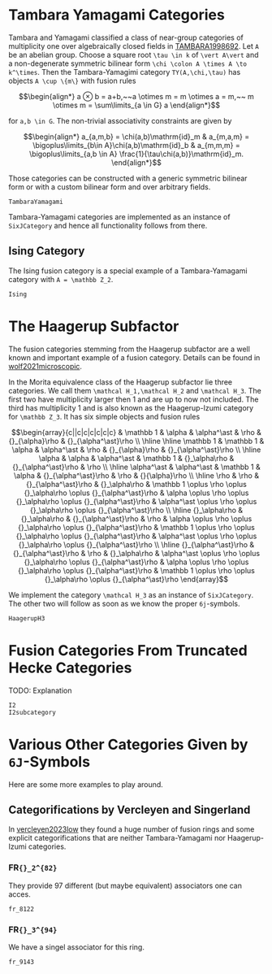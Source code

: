 # Tambara Yamagami Categories

Tambara and Yamagami classified a class of near-group categories of multiplicity one over algebraically closed fields in [TAMBARA1998692](@cite). Let ``A`` be an abelian group. Choose a square root ``\tau \in k`` of ``\vert A\vert`` and a non-degenerate symmetric bilinear form ``\chi \colon A \times A \to k^\times``. Then the Tambara-Yamagimi category ``TY(A,\chi,\tau)`` has objects ``A \cup \{m\}`` with fusion rules 

```math
\begin{align*}
    a ⊗ b = a+b,~~a \otimes m = m \otimes a = m,~~ m \otimes m = \sum\limits_{a \in G} a
\end{align*}
```
for ``a,b \in G``. The non-trivial associativity constraints are given by 

```math
\begin{align*}
    a_{a,m,b} = \chi(a,b)\mathrm{id}_m & a_{m,a,m} = \bigoplus\limits_{b\in A}\chi(a,b)\mathrm{id}_b & a_{m,m,m} = \bigoplus\limits_{a,b \in A} \frac{1}{\tau\chi(a,b)}\mathrm{id}_m.
\end{align*}
```

Those categories can be constructed with a generic symmetric bilinear form or with a custom bilinear form and over arbitrary fields.

```@docs
TambaraYamagami
```

Tambara-Yamagami categories are implemented as an instance of `SixJCategory` and hence all functionality follows from there.

## Ising Category

The Ising fusion category is a special example of a Tambara-Yamagami category with ``A = \mathbb Z_2``.  

```@docs
Ising
```

# The Haagerup Subfactor

The fusion categories stemming from the Haagerup subfactor are a well known and important example of a fusion category. Details can be found in 
[wolf2021microscopic](@cite).

In the Morita equivalence class of the Haagerup subfactor lie three categories. We call them ``\mathcal H_1,\mathcal H_2`` and ``\mathcal H_3``. The first two have multiplicity larger then 1 and are up to now not included. The third has multiplicity 1 and is also known as the Haagerup-Izumi category for ``\mathbb Z_3``. It has six simple objects and fusion rules

```math
\begin{array}{c||c|c|c|c|c|c}
        & \mathbb 1 & \alpha & \alpha^\ast & \rho & {}_{\alpha}\rho & {}_{\alpha^\ast}\rho \\ \hline \hline
        \mathbb 1 & \mathbb 1 & \alpha & \alpha^\ast & \rho & {}_{\alpha}\rho & {}_{\alpha^\ast}\rho \\ \hline
        \alpha & \alpha & \alpha^\ast & \mathbb 1 & {}_\alpha\rho & {}_{\alpha^\ast}\rho & \rho \\ \hline
        \alpha^\ast & \alpha^\ast & \mathbb 1 & \alpha & {}_{\alpha^\ast}\rho & \rho & {}{\alpha}\rho \\ \hline
        \rho & \rho & {}_{\alpha^\ast}\rho & {}_\alpha\rho & \mathbb 1 \oplus \rho \oplus {}_\alpha\rho \oplus {}_{\alpha^\ast}\rho & \alpha \oplus \rho \oplus {}_\alpha\rho \oplus {}_{\alpha^\ast}\rho & \alpha^\ast \oplus \rho \oplus {}_\alpha\rho \oplus {}_{\alpha^\ast}\rho \\ \hline 
        {}_\alpha\rho & {}_\alpha\rho & {}_{\alpha^\ast}\rho & \rho & \alpha \oplus \rho \oplus {}_\alpha\rho \oplus {}_{\alpha^\ast}\rho & \mathbb 1 \oplus \rho \oplus {}_\alpha\rho \oplus {}_{\alpha^\ast}\rho & \alpha^\ast  \oplus \rho \oplus {}_\alpha\rho \oplus {}_{\alpha^\ast}\rho \\ \hline
        {}_{\alpha^\ast}\rho & {}_{\alpha^\ast}\rho & \rho & {}_\alpha\rho & \alpha^\ast \oplus \rho \oplus {}_\alpha\rho \oplus {}_{\alpha^\ast}\rho & \alpha \oplus \rho \oplus {}_\alpha\rho \oplus {}_{\alpha^\ast}\rho & \mathbb 1 \oplus  \rho \oplus {}_\alpha\rho \oplus {}_{\alpha^\ast}\rho 
    \end{array}
```

We implement the category ``\mathcal H_3`` as an instance of `SixJCategory`. The other two will follow as soon as we know the proper ``6j``-symbols.

```@docs
HaagerupH3
```

# Fusion Categories From Truncated Hecke Categories

TODO: Explanation

```@docs
I2
I2subcategory
```

# Various Other Categories Given by ``6J``-Symbols

Here are some more examples to play around. 

## Categorifications by Vercleyen and Singerland

In [vercleyen2023low](@cite) they found a huge number of fusion rings and some explicit categorifications that are neither Tambara-Yamagami nor Haagerup-Izumi categories. 

### FR``{}_2^{82}``

They provide 97 different (but maybe equivalent) associators one can acces.

```@docs
fr_8122
```

### FR``{}_3^{94}``

We have a singel associator for this ring.

```@docs
fr_9143
```